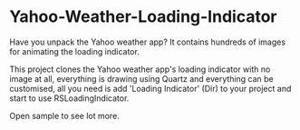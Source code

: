 Yahoo-Weather-Loading-Indicator
===============================
Have you unpack the Yahoo weather app? It contains hundreds of images for animating the loading indicator.

This project clones the Yahoo weather app's loading indicator with no image at all, everything is drawing using Quartz and everything can be customised, all you need is add 'Loading Indicator' (Dir) to your project and start to use RSLoadingIndicator.

Open sample to see lot more.


